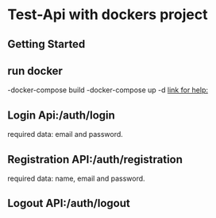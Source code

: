 # Test-Api with dockers project

## Getting Started
## run docker
-docker-compose build
-docker-compose up -d
 [link for help: ](https://www.youtube.com/watch?v=6ANYowpB910&t=728s)
## Login Api:/auth/login
required data: email and password.
## Registration API:/auth/registration
required data: name, email and password.
## Logout API:/auth/logout 
